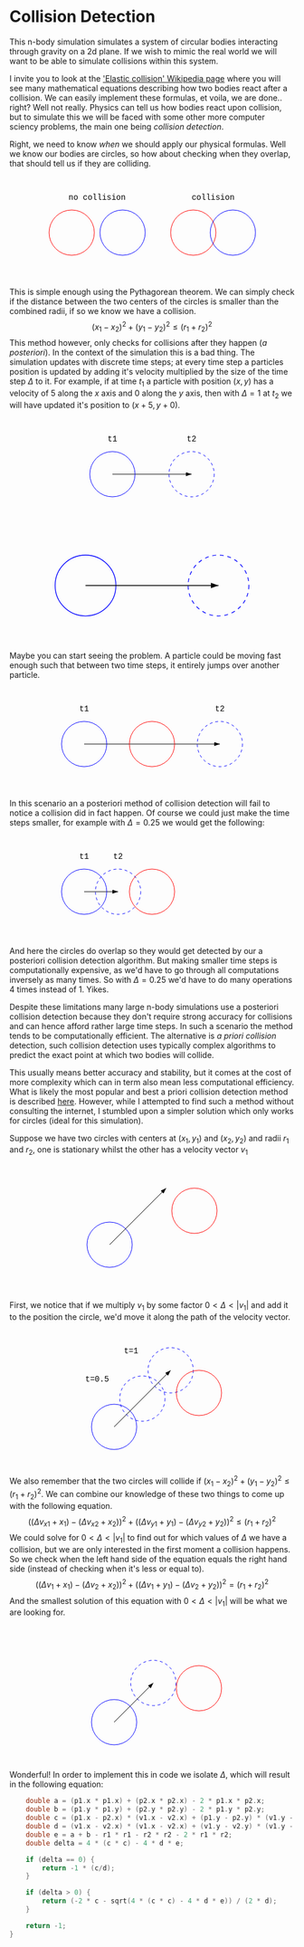 # Collision Detection

This n-body simulation simulates a system of circular bodies interacting through gravity on a 2d plane. If we wish to mimic the real world we will want to be able to simulate collisions within this system. 

I invite you to look at the ['Elastic collision' Wikipedia page](https://en.wikipedia.org/wiki/Elastic_collision) where you will see many mathematical equations describing how two bodies react after a collision. We can easily implement these formulas, et voila, we are done.. right? Well not really. Physics can tell us how bodies react upon collision, but to simulate this we will be faced with some other more computer sciency problems, the main one being *collision detection*.

Right, we need to know *when* we should apply our physical formulas. Well we know our bodies are circles, so how about checking when they overlap, that should tell us if they are colliding.

<p align="center"> 
    <svg width="375" height="182">
        <text x="90" y="42" text-anchor="middle" font-family="&quot;Courier New&quot;">no collision</text>
        <text x="295" y="42" text-anchor="middle" font-family="&quot;Courier New&quot;">collision</text>
    	<circle cx="45" cy="100" r="40" stroke="red" fill="none" /> 
        <circle cx="135" cy="100" r="40" stroke="blue" fill="none" />
        <circle cx="260" cy="100" r="40" stroke="red" fill="none" /> 
    	<circle cx="330" cy="100" r="40" stroke="blue" fill="none" />
	</svg> 
</p>

This is simple enough using the Pythagorean theorem. We can simply check if the distance between the two centers of the circles is smaller than the combined radii, if so we know we have a collision.
$$
(x_1-x_2)^2+(y_1-y_2)^2 \leq (r_1+r_2)^2
$$
This method however, only checks for collisions after they happen (*a posteriori*). In the context of the simulation this is a bad thing.  The simulation updates with discrete time steps; at every time step a particles position is updated by adding it's velocity multiplied by the size of the time step $\Delta$ to it. For example, if at time $t_1$ a particle with position $(x,y)$ has a velocity of $5$ along the $x$ axis and $0$ along the $y$ axis, then with $\Delta = 1$ at $t_2$ we will have updated it's position to $(x+5,y+0)$.

<p align="center"> 
    <svg width="230" height="182">
        <text x="45" y="42" text-anchor="middle" font-family="&quot;Courier New&quot;">t1</text>
        <text x="185" y="42" text-anchor="middle" font-family="&quot;Courier New&quot;">t2</text>
    	<line x1="45" y1="100" x2="185" y2="100" stroke="black" marker-end="url(#arrowhead)" />
    	<circle cx="45" cy="100" r="40" stroke="blue" fill="none" /> 
        <circle cx="185" cy="100" r="40" stroke="blue" fill="none" stroke-dasharray="5,5" />
	</svg> 
</p>

<svg viewBox="0 0 375 150">
    <circle cx="100" cy="75" r="40" stroke="blue" fill="none" />
    <line x1="100" y1="75" x2="275" y2="75" stroke="black" marker-end="url(#arrowhead)" />
    <circle cx="275" cy="75" r="40" stroke="blue" fill="none" stroke-dasharray="5,5" />
    <defs>
        <marker id="arrowhead" markerWidth="10" markerHeight="7" refX="10" refY="3.5" orient="auto">
            <polygon points="0 0, 10 3.5, 0 7" fill="black" />
        </marker>
    </defs>
</svg>

Maybe you can start seeing the problem. A particle could be moving fast enough such that between two time steps, it entirely jumps over another particle.

<p align="center"> 
    <svg width="330" height="182">
        <text x="45" y="42" text-anchor="middle" font-family="&quot;Courier New&quot;">t1</text>
        <text x="285" y="42" text-anchor="middle" font-family="&quot;Courier New&quot;">t2</text>
    	<line x1="45" y1="100" x2="285" y2="100" stroke="black" marker-end="url(#arrowhead)" />
    	<circle cx="45" cy="100" r="40" stroke="blue" fill="none" /> 
        <circle cx="165" cy="100" r="40" stroke="red" fill="none" /> 
        <circle cx="285" cy="100" r="40" stroke="blue" fill="none" stroke-dasharray="5,5" />
	</svg> 
</p>

In this scenario an a posteriori method of collision detection will fail to notice a collision did in fact happen. Of course we could just make the time steps smaller, for example with $\Delta = 0.25$ we would get the following:

<p align="center"> 
    <svg width="330" height="182">
        <text x="45" y="42" text-anchor="middle" font-family="&quot;Courier New&quot;">t1</text>
        <text x="105" y="42" text-anchor="middle" font-family="&quot;Courier New&quot;">t2</text>
    	<line x1="45" y1="100" x2="105" y2="100" stroke="black" marker-end="url(#arrowhead)" />
    	<circle cx="45" cy="100" r="40" stroke="blue" fill="none" /> 
        <circle cx="165" cy="100" r="40" stroke="red" fill="none" /> 
        <circle cx="105" cy="100" r="40" stroke="blue" fill="none" stroke-dasharray="5,5" />
	</svg> 
</p>

And here the circles do overlap so they would get detected by our a posteriori collision detection algorithm. But making smaller time steps is computationally expensive, as we'd have to go through all computations inversely as many times. So with $\Delta = 0.25$ we'd have to do many operations $4$ times instead of $1$. Yikes.

Despite these limitations many large n-body simulations use a posteriori collision detection because they don't require strong accuracy for collisions and can hence afford rather large time steps. In such a scenario the method tends to be computationally efficient. The alternative is *a priori collision* detection, such collision detection uses typically complex algorithms to predict the exact point at which two bodies will collide. 

This usually means better accuracy and stability, but it comes at the cost of more complexity which can in term also mean less computational efficiency. What is likely the most popular and best a priori collision detection method is described [here](https://programmerart.weebly.com/separating-axis-theorem.html). However, while I attempted to find such a method without consulting the internet, I stumbled upon a simpler solution which only works for circles (ideal for this simulation).

Suppose we have two circles with centers at $(x_1,y_1)$ and $(x_2, y_2)$ and radii $r_1$ and $r_2$, one is stationary whilst the other has a velocity vector $v_1$

<p align="center"> 
    <svg width="240" height="226">
        <defs>
            <marker 
                id="arrowhead" 
                markerWidth="10" 
                markerHeight="7" 
                refX="9" 
                refY="3.5" 
                orient="auto">
                <polygon points="0 0, 10 3.5, 0 7" fill="black"/>
            </marker>
        </defs>
        <line x1="45" y1="142" x2="145" y2="42" stroke="black" marker-end="url(#arrowhead)" />
        <circle cx="45" cy="142" r="40" stroke="blue" fill="none" />
        <circle cx="195" cy="82" r="40" stroke="red" fill="none" />
    </svg> 
</p>

First, we notice that if we multiply $v_1$ by some factor $0 < \Delta < |v_1|$ and add it to the position the circle, we'd move it along the path of the velocity vector.

<p align="center"> 
   <svg xmlns="http://www.w3.org/2000/svg" width="255" height="242">
       <defs>
            <marker 
                id="arrowhead" 
                markerWidth="10" 
                markerHeight="7" 
                refX="9" 
                refY="3.5" 
                orient="auto">
                <polygon points="0 0, 10 3.5, 0 7" fill="black"/>
            </marker>
        </defs>
        <line x1="60" y1="172" x2="160" y2="72" stroke="black" marker-end="url(#arrowhead)" />
        <text x="30" y="92" text-anchor="middle" font-family="Courier New">t=0.5</text>
        <text x="90" y="42" text-anchor="middle" font-family="Courier New">t=1</text>
        <circle cx="60" cy="172" r="40" stroke="blue" fill="none" />
        <circle cx="110" cy="122" r="40" stroke="blue" fill="none" stroke-dasharray="5,5" />
        <circle cx="160" cy="72" r="40" stroke="blue" fill="none" stroke-dasharray="5,5" />
        <circle cx="210" cy="112" r="40" stroke="red" fill="none" />
    </svg>
</p>

We also remember that the two circles will collide if $(x_1-x_2)^2+(y_1-y_2)^2 \leq (r_1+r_2)^2$. We can combine our knowledge of these two things to come up with the following equation.
$$
((\Delta v_{x1}+x_1)-(\Delta v_{x2}+x_2))^2+((\Delta v_{y1}+y_1)-(\Delta v_{y2}+y_2))^2 \leq(r_1+r_2)^2
$$
We could solve for $0 < \Delta < |v_1|$ to find out for which values of $\Delta$ we have a collision, but we are only interested in the first moment a collision happens. So we check when the left hand side of the equation equals the right hand side (instead of checking when it's less or equal to).
$$
((\Delta v_1+x_1)-(\Delta v_2+x_2))^2+((\Delta v_1+y_1)-(\Delta v_2+y_2))^2=(r_1+r_2)^2
$$
And the smallest solution of this equation with $0 < \Delta < |v_1|$ will be what we are looking for.

<p align="center"> 
   <svg xmlns="http://www.w3.org/2000/svg" width="255" height="242">
       <defs>
            <marker 
                id="arrowhead" 
                markerWidth="10" 
                markerHeight="7" 
                refX="9" 
                refY="3.5" 
                orient="auto">
                <polygon points="0 0, 10 3.5, 0 7" fill="black"/>
            </marker>
        </defs>
        <line x1="60" y1="172" x2="129.4" y2="102.6" stroke="black" marker-end="url(#arrowhead)" />
        <circle cx="60" cy="172" r="40" stroke="blue" fill="none" />
        <circle cx="129.4" cy="102.6" r="40" stroke="blue" fill="none" stroke-dasharray="5,5" />
        <circle cx="210" cy="112" r="40" stroke="red" fill="none" />
    </svg>
</p>

Wonderful! In order to implement this in code we isolate $\Delta$, which will result in the following equation:
```c
    double a = (p1.x * p1.x) + (p2.x * p2.x) - 2 * p1.x * p2.x;
    double b = (p1.y * p1.y) + (p2.y * p2.y) - 2 * p1.y * p2.y;
    double c = (p1.x - p2.x) * (v1.x - v2.x) + (p1.y - p2.y) * (v1.y - v2.y);
    double d = (v1.x - v2.x) * (v1.x - v2.x) + (v1.y - v2.y) * (v1.y - v2.y);
    double e = a + b - r1 * r1 - r2 * r2 - 2 * r1 * r2;
    double delta = 4 * (c * c) - 4 * d * e;

    if (delta == 0) {
        return -1 * (c/d);
    }

    if (delta > 0) {
        return (-2 * c - sqrt(4 * (c * c) - 4 * d * e)) / (2 * d);
    }

    return -1;
}
```